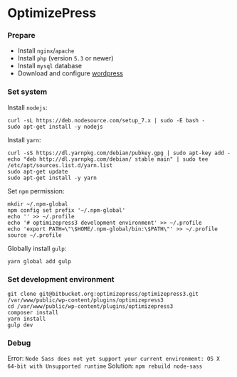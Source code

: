 OptimizePress
=============

### Prepare

- Install `nginx`/`apache`
- Install `php` (version `5.3` or newer)
- Install `mysql` database
- Download and configure [wordpress](https://wordpress.com)

### Set system

Install `nodejs`:

	curl -sL https://deb.nodesource.com/setup_7.x | sudo -E bash -
	sudo apt-get install -y nodejs

Install `yarn`:

	curl -sS https://dl.yarnpkg.com/debian/pubkey.gpg | sudo apt-key add -
	echo "deb http://dl.yarnpkg.com/debian/ stable main" | sudo tee /etc/apt/sources.list.d/yarn.list
	sudo apt-get update
	sudo apt-get install -y yarn

Set `npm` permission:

	mkdir ~/.npm-global
	npm config set prefix '~/.npm-global'
	echo '' >> ~/.profile
	echo '# optimizepress3 development environment' >> ~/.profile
	echo 'export PATH=\"\$HOME/.npm-global/bin:\$PATH\"' >> ~/.profile
	source ~/.profile

Globally install `gulp`:

	yarn global add gulp

### Set development environment

	git clone git@bitbucket.org:optimizepress/optimizepress3.git /var/www/public/wp-content/plugins/optimizepress3
	cd /var/www/public/wp-content/plugins/optimizepress3
	composer install
	yarn install
	gulp dev

### Debug

Error: `Node Sass does not yet support your current environment: OS X 64-bit with Unsupported runtime`
Solution: `npm rebuild node-sass`
